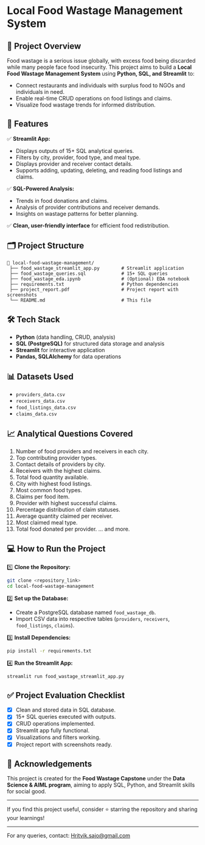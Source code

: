 # Local Food Wastage Management System

## 📌 Project Overview

Food wastage is a serious issue globally, with excess food being discarded while many people face food insecurity. This project aims to build a **Local Food Wastage Management System** using **Python, SQL, and Streamlit** to:

* Connect restaurants and individuals with surplus food to NGOs and individuals in need.
* Enable real-time CRUD operations on food listings and claims.
* Visualize food wastage trends for informed distribution.

## 🚀 Features

✅ **Streamlit App:**

* Displays outputs of 15+ SQL analytical queries.
* Filters by city, provider, food type, and meal type.
* Displays provider and receiver contact details.
* Supports adding, updating, deleting, and reading food listings and claims.

✅ **SQL-Powered Analysis:**

* Trends in food donations and claims.
* Analysis of provider contributions and receiver demands.
* Insights on wastage patterns for better planning.

✅ **Clean, user-friendly interface** for efficient food redistribution.

## 🗂️ Project Structure

```
📁 local-food-wastage-management/
 ├── food_wastage_streamlit_app.py        # Streamlit application
 ├── food_wastage_queries.sql             # 15+ SQL queries
 ├── food_wastage_eda.ipynb               # (Optional) EDA notebook
 ├── requirements.txt                     # Python dependencies
 ├── project_report.pdf                   # Project report with screenshots
 └── README.md                            # This file
```

## 🛠️ Tech Stack

* **Python** (data handling, CRUD, analysis)
* **SQL (PostgreSQL)** for structured data storage and analysis
* **Streamlit** for interactive application
* **Pandas, SQLAlchemy** for data operations

## 📊 Datasets Used

* `providers_data.csv`
* `receivers_data.csv`
* `food_listings_data.csv`
* `claims_data.csv`

## 📈 Analytical Questions Covered

1. Number of food providers and receivers in each city.
2. Top contributing provider types.
3. Contact details of providers by city.
4. Receivers with the highest claims.
5. Total food quantity available.
6. City with highest food listings.
7. Most common food types.
8. Claims per food item.
9. Provider with highest successful claims.
10. Percentage distribution of claim statuses.
11. Average quantity claimed per receiver.
12. Most claimed meal type.
13. Total food donated per provider.
    ... and more.

## 💻 How to Run the Project

1️⃣ **Clone the Repository:**

```bash
git clone <repository_link>
cd local-food-wastage-management
```

2️⃣ **Set up the Database:**

* Create a PostgreSQL database named `food_wastage_db`.
* Import CSV data into respective tables (`providers`, `receivers`, `food_listings`, `claims`).

3️⃣ **Install Dependencies:**

```bash
pip install -r requirements.txt
```

4️⃣ **Run the Streamlit App:**

```bash
streamlit run food_wastage_streamlit_app.py
```

## ✅ Project Evaluation Checklist

* [x] Clean and stored data in SQL database.
* [x] 15+ SQL queries executed with outputs.
* [x] CRUD operations implemented.
* [x] Streamlit app fully functional.
* [x] Visualizations and filters working.
* [x] Project report with screenshots ready.

## 🙌 Acknowledgements

This project is created for the **Food Wastage Capstone** under the **Data Science & AIML program**, aiming to apply SQL, Python, and Streamlit skills for social good.

---

If you find this project useful, consider ⭐ starring the repository and sharing your learnings!

---

For any queries, contact:
Hritvik.sajo@gmail.com
